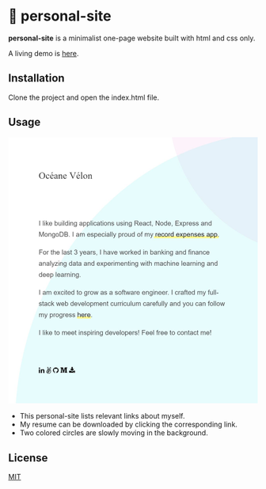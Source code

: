 # 🌺 personal-site

**personal-site** is a minimalist one-page website built with html and css only.

A living demo is [here](https://oyane806.github.io/).

## Installation

Clone the project and open the index.html file.

## Usage

![Demo](demo.JPG)  
* This personal-site lists relevant links about myself.
* My resume can be downloaded by clicking the corresponding link.
* Two colored circles are slowly moving in the background.

## License
[MIT](https://choosealicense.com/licenses/mit/)